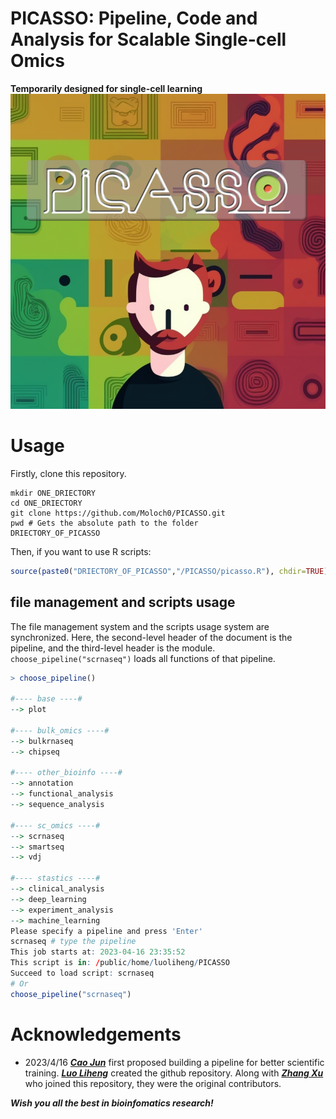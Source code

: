 # PICASSO: Pipeline, Code and Analysis for Scalable Single-cell Omics

**Temporarily designed for single-cell learning**
![PICASSO.png](https://raw.githubusercontent.com/Moloch0/PICASSO/main/picture/PICASSO.png)

# Usage

Firstly, clone this repository.

```shell
mkdir ONE_DRIECTORY
cd ONE_DRIECTORY
git clone https://github.com/Moloch0/PICASSO.git
pwd # Gets the absolute path to the folder
DRIECTORY_OF_PICASSO
```

Then, if you want to use R scripts:
```r
source(paste0("DRIECTORY_OF_PICASSO","/PICASSO/picasso.R"), chdir=TRUE)
```
## file management and scripts usage
The file management system and the scripts usage system are synchronized. Here, the second-level header of the document is the pipeline, and the third-level header is the module. `choose_pipeline("scrnaseq")` loads all functions of that pipeline.
```r
> choose_pipeline()

#---- base ----#
--> plot 

#---- bulk_omics ----#
--> bulkrnaseq 
--> chipseq 

#---- other_bioinfo ----#
--> annotation 
--> functional_analysis 
--> sequence_analysis 

#---- sc_omics ----#
--> scrnaseq 
--> smartseq 
--> vdj 

#---- stastics ----#
--> clinical_analysis 
--> deep_learning 
--> experiment_analysis 
--> machine_learning 
Please specify a pipeline and press 'Enter'
scrnaseq # type the pipeline
This job starts at: 2023-04-16 23:35:52 
This script is in: /public/home/luoliheng/PICASSO 
Succeed to load script: scrnaseq
# Or
choose_pipeline("scrnaseq")
```


# Acknowledgements

- 2023/4/16
  ***[Cao Jun](caojundudu@qq.com)*** first proposed building a pipeline for better scientific training. ***[Luo Liheng](1351570198@qq.com)*** created the github repository. Along with ***[Zhang Xu](1351570198@qq.com)*** who joined this repository, they were the original contributors.

***Wish you all the best in bioinfomatics research!***
